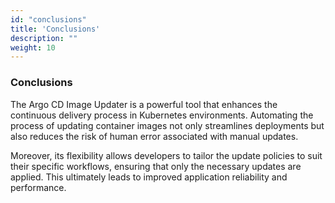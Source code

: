 ```yaml
---
id: "conclusions"
title: 'Conclusions'
description: ""
weight: 10
---
```


### Conclusions

The Argo CD Image Updater is a powerful tool that enhances the continuous delivery process in Kubernetes environments. Automating the process of updating container images not only streamlines deployments but also reduces the risk of human error associated with manual updates.

Moreover, its flexibility allows developers to tailor the update policies to suit their specific workflows, ensuring that only the necessary updates are applied. This ultimately leads to improved application reliability and performance.
